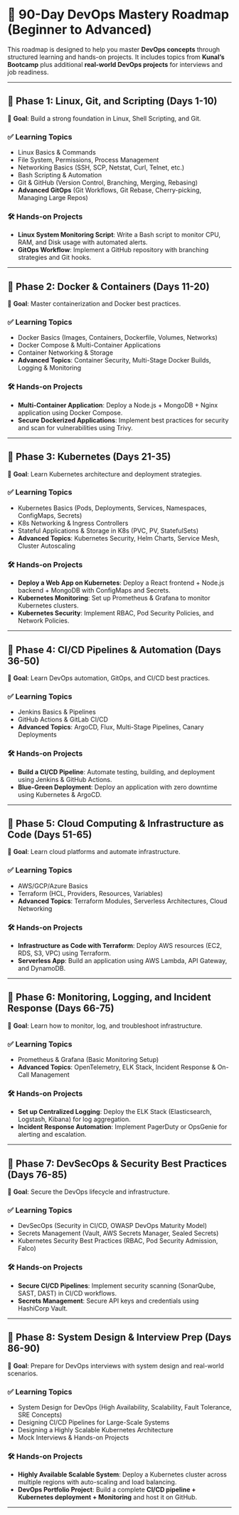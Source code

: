# 🚀 90-Day DevOps Mastery Roadmap (Beginner to Advanced)

This roadmap is designed to help you master **DevOps concepts** through structured learning and hands-on projects. It includes topics from **Kunal’s Bootcamp** plus additional **real-world DevOps projects** for interviews and job readiness.

---

## 📅 Phase 1: Linux, Git, and Scripting (Days 1-10)
🎯 **Goal**: Build a strong foundation in Linux, Shell Scripting, and Git.

### ✅ Learning Topics
- Linux Basics & Commands
- File System, Permissions, Process Management
- Networking Basics (SSH, SCP, Netstat, Curl, Telnet, etc.)
- Bash Scripting & Automation
- Git & GitHub (Version Control, Branching, Merging, Rebasing)
- **Advanced GitOps** (Git Workflows, Git Rebase, Cherry-picking, Managing Large Repos)

### 🛠 Hands-on Projects
- **Linux System Monitoring Script**: Write a Bash script to monitor CPU, RAM, and Disk usage with automated alerts.
- **GitOps Workflow**: Implement a GitHub repository with branching strategies and Git hooks.

---

## 📅 Phase 2: Docker & Containers (Days 11-20)
🎯 **Goal**: Master containerization and Docker best practices.

### ✅ Learning Topics
- Docker Basics (Images, Containers, Dockerfile, Volumes, Networks)
- Docker Compose & Multi-Container Applications
- Container Networking & Storage
- **Advanced Topics**: Container Security, Multi-Stage Docker Builds, Logging & Monitoring

### 🛠 Hands-on Projects
- **Multi-Container Application**: Deploy a Node.js + MongoDB + Nginx application using Docker Compose.
- **Secure Dockerized Applications**: Implement best practices for security and scan for vulnerabilities using Trivy.

---

## 📅 Phase 3: Kubernetes (Days 21-35)
🎯 **Goal**: Learn Kubernetes architecture and deployment strategies.

### ✅ Learning Topics
- Kubernetes Basics (Pods, Deployments, Services, Namespaces, ConfigMaps, Secrets)
- K8s Networking & Ingress Controllers
- Stateful Applications & Storage in K8s (PVC, PV, StatefulSets)
- **Advanced Topics**: Kubernetes Security, Helm Charts, Service Mesh, Cluster Autoscaling

### 🛠 Hands-on Projects
- **Deploy a Web App on Kubernetes**: Deploy a React frontend + Node.js backend + MongoDB with ConfigMaps and Secrets.
- **Kubernetes Monitoring**: Set up Prometheus & Grafana to monitor Kubernetes clusters.
- **Kubernetes Security**: Implement RBAC, Pod Security Policies, and Network Policies.

---

## 📅 Phase 4: CI/CD Pipelines & Automation (Days 36-50)
🎯 **Goal**: Learn DevOps automation, GitOps, and CI/CD best practices.

### ✅ Learning Topics
- Jenkins Basics & Pipelines
- GitHub Actions & GitLab CI/CD
- **Advanced Topics**: ArgoCD, Flux, Multi-Stage Pipelines, Canary Deployments

### 🛠 Hands-on Projects
- **Build a CI/CD Pipeline**: Automate testing, building, and deployment using Jenkins & GitHub Actions.
- **Blue-Green Deployment**: Deploy an application with zero downtime using Kubernetes & ArgoCD.

---

## 📅 Phase 5: Cloud Computing & Infrastructure as Code (Days 51-65)
🎯 **Goal**: Learn cloud platforms and automate infrastructure.

### ✅ Learning Topics
- AWS/GCP/Azure Basics
- Terraform (HCL, Providers, Resources, Variables)
- **Advanced Topics**: Terraform Modules, Serverless Architectures, Cloud Networking

### 🛠 Hands-on Projects
- **Infrastructure as Code with Terraform**: Deploy AWS resources (EC2, RDS, S3, VPC) using Terraform.
- **Serverless App**: Build an application using AWS Lambda, API Gateway, and DynamoDB.

---

## 📅 Phase 6: Monitoring, Logging, and Incident Response (Days 66-75)
🎯 **Goal**: Learn how to monitor, log, and troubleshoot infrastructure.

### ✅ Learning Topics
- Prometheus & Grafana (Basic Monitoring Setup)
- **Advanced Topics**: OpenTelemetry, ELK Stack, Incident Response & On-Call Management

### 🛠 Hands-on Projects
- **Set up Centralized Logging**: Deploy the ELK Stack (Elasticsearch, Logstash, Kibana) for log aggregation.
- **Incident Response Automation**: Implement PagerDuty or OpsGenie for alerting and escalation.

---

## 📅 Phase 7: DevSecOps & Security Best Practices (Days 76-85)
🎯 **Goal**: Secure the DevOps lifecycle and infrastructure.

### ✅ Learning Topics
- DevSecOps (Security in CI/CD, OWASP DevOps Maturity Model)
- Secrets Management (Vault, AWS Secrets Manager, Sealed Secrets)
- Kubernetes Security Best Practices (RBAC, Pod Security Admission, Falco)

### 🛠 Hands-on Projects
- **Secure CI/CD Pipelines**: Implement security scanning (SonarQube, SAST, DAST) in CI/CD workflows.
- **Secrets Management**: Secure API keys and credentials using HashiCorp Vault.

---

## 📅 Phase 8: System Design & Interview Prep (Days 86-90)
🎯 **Goal**: Prepare for DevOps interviews with system design and real-world scenarios.

### ✅ Learning Topics
- System Design for DevOps (High Availability, Scalability, Fault Tolerance, SRE Concepts)
- Designing CI/CD Pipelines for Large-Scale Systems
- Designing a Highly Scalable Kubernetes Architecture
- Mock Interviews & Hands-on Projects

### 🛠 Hands-on Projects
- **Highly Available Scalable System**: Deploy a Kubernetes cluster across multiple regions with auto-scaling and load balancing.
- **DevOps Portfolio Project**: Build a complete **CI/CD pipeline + Kubernetes deployment + Monitoring** and host it on GitHub.

---


